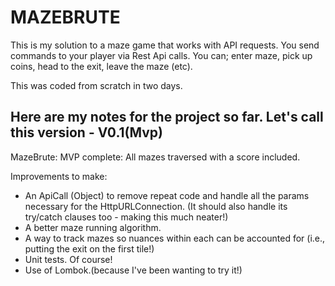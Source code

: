 # MAZEBRUTE

This is my solution to a maze game that works with API requests.
You send commands to your player via Rest Api calls.
You can; enter maze, pick up coins, head to the exit, leave the maze (etc).

This was coded from scratch in two days.

Here are my notes for the project so far. Let's call this version - V0.1(Mvp)
-
MazeBrute:
MVP complete: All mazes traversed with a score included.

Improvements to make:
* An ApiCall (Object) to remove repeat code and handle all the params necessary for the HttpURLConnection. 
  (It should also handle its try/catch clauses too - making this much neater!)
* A better maze running algorithm.
* A way to track mazes so nuances within each can be accounted for (i.e., putting the exit on the first tile!)
* Unit tests. Of course!
* Use of Lombok.(because I've been wanting to try it!)
